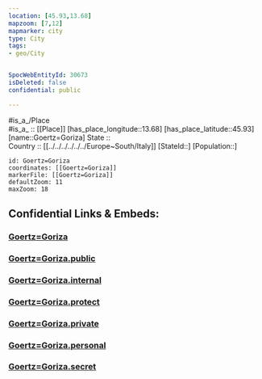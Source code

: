 ```yaml
---
location: [45.93,13.68] 
mapzoom: [7,12] 
mapmarker: city 
type: City
tags:
- geo/City


SpocWebEntityId: 30673
isDeleted: false
confidential: public

---
```

#is_a_/Place  
#is_a_ :: [[Place]] 
[has_place_longitude::13.68] 
[has_place_latitude::45.93] 
[name::Goertz=Goriza] 
State ::  
Country :: [[../../../../../../Europe~South/Italy]] 
[StateId::] 
[Population::] 



```leaflet
id: Goertz=Goriza
coordinates: [[Goertz=Goriza]] 
markerFile: [[Goertz=Goriza]] 
defaultZoom: 11 
maxZoom: 18
```


## Confidential Links & Embeds: 

### [Goertz=Goriza](/_Standards/Earth/Continent/Europe/Europe~Central/Slovenia/Regions~Slovenia/Goriška/counties~Goriška/Nova_Goriška/City/Goertz=Goriza.md) 

### [Goertz=Goriza.public](/_public/Earth/Continent/Europe/Europe~Central/Slovenia/Regions~Slovenia/Goriška/counties~Goriška/Nova_Goriška/City/Goertz=Goriza.public.md) 

### [Goertz=Goriza.internal](/_internal/Earth/Continent/Europe/Europe~Central/Slovenia/Regions~Slovenia/Goriška/counties~Goriška/Nova_Goriška/City/Goertz=Goriza.internal.md) 

### [Goertz=Goriza.protect](/_protect/Earth/Continent/Europe/Europe~Central/Slovenia/Regions~Slovenia/Goriška/counties~Goriška/Nova_Goriška/City/Goertz=Goriza.protect.md) 

### [Goertz=Goriza.private](/_private/Earth/Continent/Europe/Europe~Central/Slovenia/Regions~Slovenia/Goriška/counties~Goriška/Nova_Goriška/City/Goertz=Goriza.private.md) 

### [Goertz=Goriza.personal](/_personal/Earth/Continent/Europe/Europe~Central/Slovenia/Regions~Slovenia/Goriška/counties~Goriška/Nova_Goriška/City/Goertz=Goriza.personal.md) 

### [Goertz=Goriza.secret](/_secret/Earth/Continent/Europe/Europe~Central/Slovenia/Regions~Slovenia/Goriška/counties~Goriška/Nova_Goriška/City/Goertz=Goriza.secret.md)

